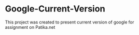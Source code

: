 # Google-Current-Version
This project was created to present current version of google for assignment on Patika.net
